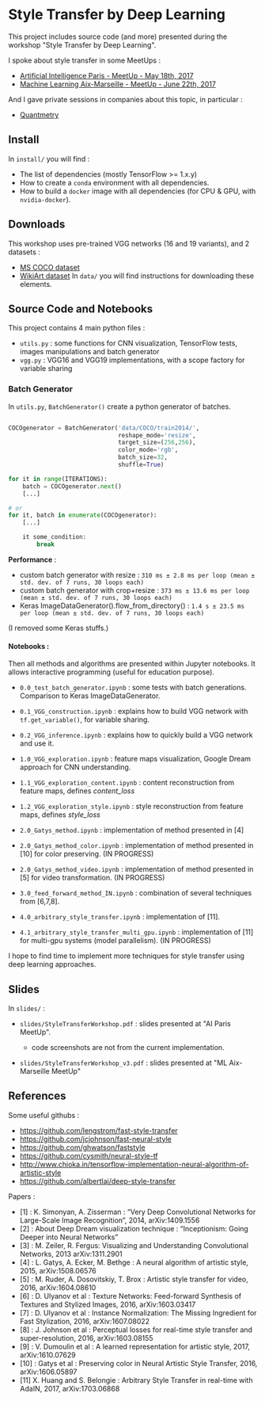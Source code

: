 

# Style Transfer by Deep Learning

This project includes source code (and more) presented during the workshop "Style Transfer by Deep Learning".

I spoke about style transfer in some MeetUps : 
 - [Artificial Intelligence Paris - MeetUp - May 18th, 2017](http://www.meetup.com/fr-FR/Artificial-Intelligence-Meetup-Paris/events/238029606/ "AI Paris MeetUp")
 - [Machine Learning Aix-Marseille - MeetUp - June 22th, 2017](http://www.meetup.com/fr-FR/Machine-learning-Aix-Marseille/events/240114846/ "ML Aix-Marseille MeetUp")

And I gave private sessions in companies about this topic, in particular : 
 - [Quantmetry](http://www.quantmetry.com/)
 

## Install

In `install/` you will find :
 - The list of dependencies (mostly TensorFlow >= 1.x.y)
 - How to create a `conda` environment with all dependencies.
 - How to build a `docker` image with all dependencies (for CPU & GPU, with `nvidia-docker`).


## Downloads

This workshop uses pre-trained VGG networks (16 and 19 variants), and 2 datasets :
 - [MS COCO dataset](http://www.mscoco.org)
 - [WikiArt dataset](http://www.wikiart.org)
In `data/` you will find instructions for downloading these elements.


## Source Code and Notebooks

This project contains 4 main python files :

- `utils.py` : some functions for CNN visualization, TensorFlow tests, images manipulations and batch generator
- `vgg.py` : VGG16 and VGG19 implementations, with a scope factory for variable sharing


### Batch Generator

In `utils.py`, `BatchGenerator()` create a python generator of batches.

```python

COCOgenerator = BatchGenerator('data/COCO/train2014/',
                               reshape_mode='resize',
                               target_size=(256,256),
                               color_mode='rgb',
                               batch_size=32,
                               shuffle=True)

for it in range(ITERATIONS):
    batch = COCOgenerator.next()
    [...]

# or
for it, batch in enumerate(COCOgenerator):
    [...]

    it some_condition:
        break
```

**Performance** :
- custom batch generator with resize : `310 ms ± 2.8 ms per loop (mean ± std. dev. of 7 runs, 30 loops each)`
- custom batch generator with crop+resize : `373 ms ± 13.6 ms per loop (mean ± std. dev. of 7 runs, 30 loops each)`
- Keras ImageDataGenerator().flow_from_directory() : `1.4 s ± 23.5 ms per loop (mean ± std. dev. of 7 runs, 30 loops each)`

(I removed some Keras stuffs.)

#### Notebooks :

Then all methods and algorithms are presented within Jupyter notebooks.
It allows interactive programming (useful for education purpose).

- `0.0_test_batch_generator.ipynb` : some tests with batch generations. Comparison to Keras ImageDataGenerator.

- `0.1_VGG_construction.ipynb` : explains how to build VGG network with `tf.get_variable()`, for variable sharing.
- `0.2_VGG_inference.ipynb` : explains how to quickly build a VGG network and use it.

- `1.0_VGG_exploration.ipynb` : feature maps visualization, Google Dream approach for CNN understanding.
- `1.1_VGG_exploration_content.ipynb` : content reconstruction from feature maps, defines *content_loss*
- `1.2_VGG_exploration_style.ipynb` : style reconstruction from feature maps, defines *style_loss*

- `2.0_Gatys_method.ipynb` : implementation of method presented in [4]
- `2.0_Gatys_method_color.ipynb` : implementation of method presented in [10] for color preserving. (IN PROGRESS)
- `2.0_Gatys_method_video.ipynb` : implementation of method presented in [5] for video transformation. (IN PROGRESS)

- `3.0_feed_forward_method_IN.ipynb` : combination of several techniques from [6,7,8]. 

- `4.0_arbitrary_style_transfer.ipynb` : implementation of [11].
- `4.1_arbitrary_style_transfer_multi_gpu.ipynb` : implementation of [11] for multi-gpu systems (model parallelism). (IN PROGRESS)


I hope to find time to implement more techniques for style transfer using deep learning approaches.


## Slides

In `slides/` :

- `slides/StyleTransferWorkshop.pdf` : slides presented at "AI Paris MeetUp".
    - code screenshots are not from the current implementation.

- `slides/StyleTransferWorkshop_v3.pdf` : slides presented at "ML Aix-Marseille MeetUp"


## References


Some useful githubs :

- https://github.com/lengstrom/fast-style-transfer
- https://github.com/jcjohnson/fast-neural-style
- https://github.com/ghwatson/faststyle
- https://github.com/cysmith/neural-style-tf
- http://www.chioka.in/tensorflow-implementation-neural-algorithm-of-artistic-style
- https://github.com/albertlai/deep-style-transfer


Papers :

- [1] : K. Simonyan, A. Zisserman : “Very Deep Convolutional Networks for Large-Scale Image Recognition”, 2014, arXiv:1409.1556
- [2] : About Deep Dream visualization technique :  “Inceptionism: Going Deeper into Neural Networks”
- [3] : M. Zeiler, R. Fergus: Visualizing and Understanding Convolutional Networks, 2013 arXiv:1311.2901 
- [4] : L. Gatys, A. Ecker, M. Bethge : A neural algorithm of artistic style, 2015, arXiv:1508.06576
- [5] : M. Ruder, A. Dosovitskiy, T. Brox : Artistic style transfer for video, 2016, arXiv:1604.08610 
- [6] : D. Ulyanov et al : Texture Networks: Feed-forward Synthesis of Textures and Stylized Images, 2016, arXiv:1603.03417
- [7] : D. Ulyanov et al : Instance Normalization: The Missing Ingredient for Fast Stylization, 2016, arXiv:1607.08022
- [8] : J. Johnson et al : Perceptual losses for real-time style transfer and super-resolution, 2016, arXiv:1603.08155
- [9] : V. Dumoulin et al : A learned representation for artistic style, 2017, arXiv:1610.07629
- [10] : Gatys et al : Preserving color in Neural Artistic Style Transfer, 2016, arXiv:1606.05897
- [11]  X. Huang and S. Belongie : Arbitrary Style Transfer in real-time with AdaIN, 2017, arXiv:1703.06868
